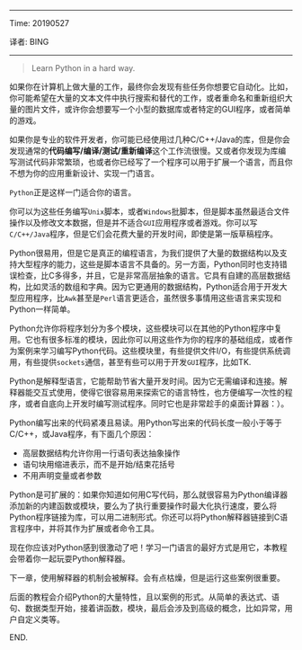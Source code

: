 ----

Time: 20190527

译者: BING

----

> Learn Python in a hard way.

如果你在计算机上做大量的工作，最终你会发现有些任务你想要它自动化。比如，你可能希望在大量的文本文件中执行搜索和替代的工作，或者重命名和重新组织大量的图片文件，或许你会想要写一个小型的数据库或者特定的GUI程序，或者简单的游戏。

如果你是专业的软件开发者，你可能已经使用过几种C/C++/Java的库，但是你会发现通常的**代码编写/编译/测试/重新编译**这个工作流很慢。又或者你发现为库编写测试代码非常繁琐，也或者你已经写了一个程序可以用于扩展一个语言，而且你不想为你的应用重新设计、实现一门语言。

`Python`正是这样一门适合你的语言。

你可以为这些任务编写`Unix`脚本，或者`Windows`批脚本，但是脚本虽然最适合文件操作以及修改文本数据，但是并不适合`GUI`应用程序或者游戏。你可以写`C/C++/Java`程序，但是它们会花费大量的开发时间，即使是第一版草稿程序。

Python很易用，但是它是真正的编程语言，为我们提供了大量的数据结构以及支持大型程序的能力，这些是脚本语言不具备的。另一方面，Python同时也支持错误检查，比C多得多，并且，它是非常高层抽象的语言。它具有自建的高层数据结构，比如灵活的数组和字典。因为它更通用的数据结构，Python适合用于开发大型应用程序，比`Awk`甚至是`Perl`语言更适合，虽然很多事情用这些语言来实现和Python一样简单。

Python允许你将程序划分为多个模块，这些模块可以在其他的Python程序中复用。它也有很多标准的模块，因此你可以用这些作为你的程序的基础组成，或者作为案例来学习编写Python代码。这些模块里，有些提供文件I/O，有些提供系统调用，有些提供`sockets`通信，甚至有些可以用于开发`GUI`程序，比如TK.

Python是解释型语言，它能帮助节省大量开发时间。因为它无需编译和连接。解释器能交互式使用，使得它很容易用来探索它的语言特性，也方便编写一次性的程序，或者自底向上开发时编写测试程序。同时它也是非常趁手的桌面计算器：）。

Python编写出来的代码紧凑且易读。用Python写出来的代码长度一般小于等于C/C++，或Java程序，有下面几个原因：

- 高层数据结构允许你用一行语句表达抽象操作
- 语句块用缩进表示，而不是开始/结束花括号
- 不用声明变量或者参数

Python是可扩展的：如果你知道如何用C写代码，那么就很容易为Python编译器添加新的内建函数或模块，要么为了执行重要操作时最大化执行速度，要么将Python程序链接为库，可以用二进制形式。你还可以将Python解释器链接到C语言程序中，并将其作为扩展或者命令工具。

现在你应该对Python感到很激动了吧！学习一门语言的最好方式是用它，本教程会带着你一起玩耍Python解释器。

下一章，使用解释器的机制会被解释。会有点枯燥，但是运行这些案例很重要。

后面的教程会介绍Python的大量特性，且以案例的形式。从简单的表达式、语句、数据类型开始，接着讲函数，模块，最后会涉及到高级的概念，比如异常，用户自定义类等。

END.